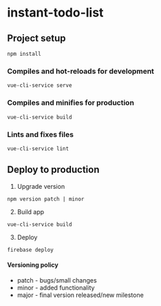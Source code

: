 # instant-todo-list

## Project setup
```
npm install
```

### Compiles and hot-reloads for development
```
vue-cli-service serve
```

### Compiles and minifies for production
```
vue-cli-service build
```

### Lints and fixes files
```
vue-cli-service lint
```

## Deploy to production
1. Upgrade version
```
npm version patch | minor
```
2. Build app
```
vue-cli-service build
```
3. Deploy
```
firebase deploy
```

#### Versioning policy
- patch - bugs/small changes
- minor - added functionality
- major - final version released/new milestone